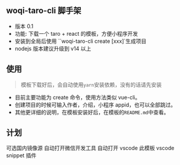 <!--
 * @Author: Re_Vive
 * @LastEditTime: 2022-06-02 10:03:26
 * @Description: 头部注释配置模板
-->

## woqi-taro-cli 脚手架

- 版本 0.1
- 功能: 下载一个 taro + react 的模板，方便小程序开发
- 安装到全局后使用 ``woqi-taro-cli create [xxx]`生成项目
- nodejs 版本建议升级到 v14 以上

## 使用

> 模板下载好后，会自动使用`yarn`安装依赖，没有的话请先安装

- 目前主要功能为 create 命令，使用方法类似 vue-cli。
- 创建项目的时候可输入作者，介绍，小程序 appid，也可以全部跳过。
- 其他更详细的说明，在模板安装好后，在模板的`README.md`中查看。

## 计划

可选国内镜像源
自动打开微信开发工具
自动打开 vscode
此模板 vscode snippet 插件
